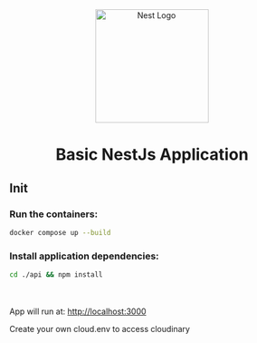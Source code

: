 <p align="center" style="padding-top: 3em">
  <a target="blank"><img src="https://beebit.es/wp-content/uploads/2017/07/marca-sin-bordes.png" width="200" alt="Nest Logo" /></a>
</p>

<h1 align="center">
Basic NestJs Application
</h1>

## Init
### Run the containers:
```bash
docker compose up --build
```

### Install application dependencies:
```bash
cd ./api && npm install
```

<br></br>
App will run at: [http://localhost:3000](http://localhost:3000)

Create your own cloud.env to access cloudinary
